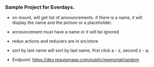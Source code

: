 ### Sample Project for Everdays.

* on mount, will get list of announcements. if there is a name, it will display the name and the picture or a placeholder.

* announcement must have a name or it will be ignored

* redux actions and reducers are in src/store

* sort by last name will sort by last name, first click a - z, second z - a;

* Endpoint: https://dev.requiemapp.com/public/memorial/random
